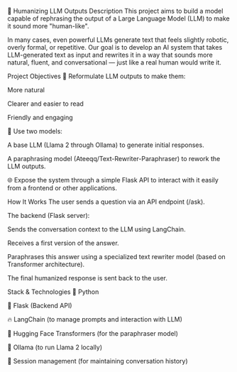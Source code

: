 📝 Humanizing LLM Outputs
Description
This project aims to build a model capable of rephrasing the output of a Large Language Model (LLM) to make it sound more "human-like".

In many cases, even powerful LLMs generate text that feels slightly robotic, overly formal, or repetitive. Our goal is to develop an AI system that takes LLM-generated text as input and rewrites it in a way that sounds more natural, fluent, and conversational — just like a real human would write it.

Project Objectives
🎯 Reformulate LLM outputs to make them:

More natural

Clearer and easier to read

Friendly and engaging

🧠 Use two models:

A base LLM (Llama 2 through Ollama) to generate initial responses.

A paraphrasing model (Ateeqq/Text-Rewriter-Paraphraser) to rework the LLM outputs.

🌐 Expose the system through a simple Flask API to interact with it easily from a frontend or other applications.

How It Works
The user sends a question via an API endpoint (/ask).

The backend (Flask server):

Sends the conversation context to the LLM using LangChain.

Receives a first version of the answer.

Paraphrases this answer using a specialized text rewriter model (based on Transformer architecture).

The final humanized response is sent back to the user.

Stack & Technologies
🐍 Python

🛜 Flask (Backend API)

🔥 LangChain (to manage prompts and interaction with LLM)

🤗 Hugging Face Transformers (for the paraphraser model)

🚀 Ollama (to run Llama 2 locally)

🎯 Session management (for maintaining conversation history)
